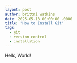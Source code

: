 ```yaml
---
layout: post
author: brittni watkins
date: 2025-05-13 00:00:00 -0000
title: "How to Install Git"
tags:
  - git
  - version control
  - installation
---
```


Hello, World!
